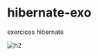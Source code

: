 # hibernate-exo
exercices hibernate

![h2](https://github.com/farnounef/hibernate-exo/assets/127986586/70dfff5e-0e94-4a25-833b-513912138db7)
